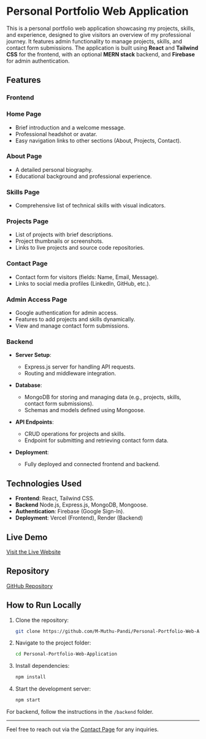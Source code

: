 # Personal Portfolio Web Application

This is a personal portfolio web application showcasing my projects, skills, and experience, designed to give visitors an overview of my professional journey. It features admin functionality to manage projects, skills, and contact form submissions. The application is built using **React** and **Tailwind CSS** for the frontend, with an optional **MERN stack** backend, and **Firebase** for admin authentication.

## Features

### Frontend

### Home Page

- Brief introduction and a welcome message.
- Professional headshot or avatar.
- Easy navigation links to other sections (About, Projects, Contact).

### About Page

- A detailed personal biography.
- Educational background and professional experience.

### Skills Page

- Comprehensive list of technical skills with visual indicators.

### Projects Page

- List of projects with brief descriptions.
- Project thumbnails or screenshots.
- Links to live projects and source code repositories.

### Contact Page

- Contact form for visitors (fields: Name, Email, Message).
- Links to social media profiles (LinkedIn, GitHub, etc.).

### Admin Access Page

- Google authentication for admin access.
- Features to add projects and skills dynamically.
- View and manage contact form submissions.

### Backend

- **Server Setup**:

  - Express.js server for handling API requests.
  - Routing and middleware integration.

- **Database**:

  - MongoDB for storing and managing data (e.g., projects, skills, contact form submissions).
  - Schemas and models defined using Mongoose.

- **API Endpoints**:

  - CRUD operations for projects and skills.
  - Endpoint for submitting and retrieving contact form data.

- **Deployment**:
  - Fully deployed and connected frontend and backend.

## Technologies Used

- **Frontend**: React, Tailwind CSS.
- **Backend** Node.js, Express.js, MongoDB, Mongoose.
- **Authentication**: Firebase (Google Sign-In).
- **Deployment**: Vercel (Frontend), Render (Backend)

## Live Demo

[Visit the Live Website](https://muthu-personal-portfolio.vercel.app/)

## Repository

[GitHub Repository](https://github.com/M-Muthu-Pandi/Personal-Portfolio-Web-Application.git)

## How to Run Locally

1. Clone the repository:
   ```bash
   git clone https://github.com/M-Muthu-Pandi/Personal-Portfolio-Web-Application.git
   ```
2. Navigate to the project folder:
   ```bash
   cd Personal-Portfolio-Web-Application
   ```
3. Install dependencies:
   ```bash
   npm install
   ```
4. Start the development server:
   ```bash
   npm start
   ```

For backend, follow the instructions in the `/backend` folder.

---

Feel free to reach out via the [Contact Page](https://muthu-personal-portfolio.vercel.app/) for any inquiries.
